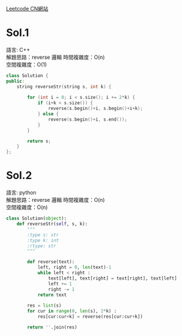 [Leetcode CN網站](https://leetcode.cn/problems/reverse-string-ii/description/)

# Sol.1   

語言: C++    
解題思路：reverse 邏輯
時間複雜度：O(n)       
空間複雜度：O(1)    
```cpp
class Solution {
public:
    string reverseStr(string s, int k) {
        
        for (int i = 0; i < s.size(); i += 2*k) {
            if (i+k < s.size()) {
                reverse(s.begin()+i, s.begin()+i+k);
            } else {
                reverse(s.begin()+i, s.end());
            }
        }

        return s;
    }
};
```

# Sol.2   

語言: python    
解題思路：reverse 邏輯
時間複雜度：O(n)       
空間複雜度：O(n)    
```python
class Solution(object):
    def reverseStr(self, s, k):
        """
        :type s: str
        :type k: int
        :rtype: str
        """

        def reverse(text):
            left, right = 0, len(text)-1
            while left < right :
                text[left], text[right] = text[right], text[left]
                left += 1
                right -= 1
            return text
        
        res = list(s)
        for cur in range(0, len(s), 2*k) :
            res[cur:cur+k] = reverse(res[cur:cur+k])

        return ''.join(res)
```

